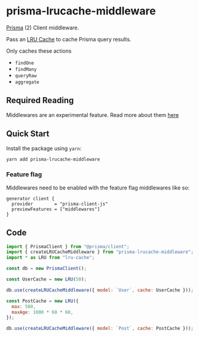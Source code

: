 # prisma-lrucache-middleware

[Prisma](https://www.prisma.io/) (2) Client middleware.

Pass an [LRU Cache](https://github.com/isaacs/node-lru-cache) to cache Prisma query results.

Only caches these actions

- `findOne`
- `findMany`
- `queryRaw`
- `aggregate`

## Required Reading

Middlewares are an experimental feature. Read more about them [here](https://github.com/prisma/prisma/releases/tag/2.3.0)

## Quick Start

Install the package using `yarn`:

```bash
yarn add prisma-lrucache-middleware
```

### Feature flag

Middlewares need to be enabled with the feature flag middlewares like so:

```
generator client {
  provider        = "prisma-client-js"
  previewFeatures = ["middlewares"]
}
```

## Code

```js
import { PrismaClient } from "@prisma/client";
import { createLRUCacheMiddleware } from "prisma-lrucache-middleware";
import * as LRU from "lru-cache";

const db = new PrismaClient();

const UserCache = new LRU(50);

db.use(createLRUCacheMiddleware({ model: `User`, cache: UserCache }));

const PostCache = new LRU({
  max: 500,
  maxAge: 1000 * 60 * 60,
});

db.use(createLRUCacheMiddleware({ model: `Post`, cache: PostCache }));
```
